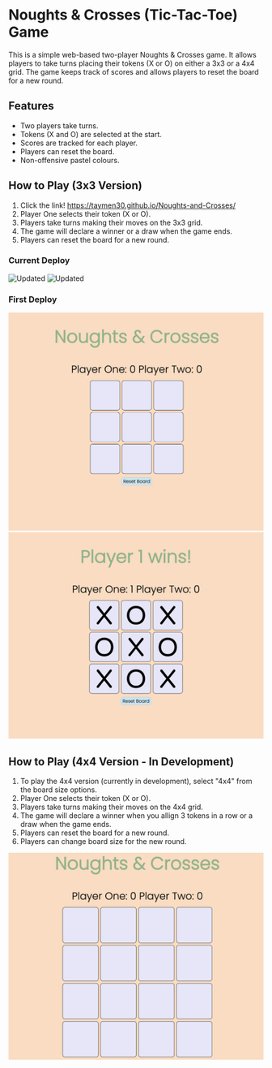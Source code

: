 # Noughts & Crosses (Tic-Tac-Toe) Game

This is a simple web-based two-player Noughts & Crosses game. It allows players to take turns placing their tokens (X or O) on either a 3x3 or a 4x4 grid. The game keeps track of scores and allows players to reset the board for a new round.

## Features

- Two players take turns.
- Tokens (X and O) are selected at the start.
- Scores are tracked for each player.
- Players can reset the board.
- Non-offensive pastel colours.

## How to Play (3x3 Version)

1. Click the link! https://taymen30.github.io/Noughts-and-Crosses/
2. Player One selects their token (X or O).
3. Players take turns making their moves on the 3x3 grid.
4. The game will declare a winner or a draw when the game ends.
5. Players can reset the board for a new round.

### Current Deploy

![Updated](/imgs/Screenshot%202023-11-27%20at%205.39.17 pm.png)
![Updated](/imgs/Screenshot%202023-11-27%20at%205.39.36 pm.png)

### First Deploy

![3x3 version](/imgs/Screenshot%202023-09-07%20at%201.16.07%20pm.png)
![3x3](/imgs/Screenshot%202023-09-07%20at%201.17.03%20pm.png)

## How to Play (4x4 Version - In Development)

1. To play the 4x4 version (currently in development), select "4x4" from the board size options.
2. Player One selects their token (X or O).
3. Players take turns making their moves on the 4x4 grid.
4. The game will declare a winner when you allign 3 tokens in a row or a draw when the game ends.
5. Players can reset the board for a new round.
6. Players can change board size for the new round.

![4x4 Version](/imgs/Screenshot%202023-09-07%20at%201.16.42%20pm.png)
